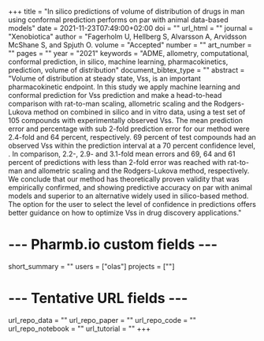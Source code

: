 +++
title = "In silico predictions of volume of distribution of drugs in man using conformal prediction performs on par with animal data-based models"
date = 2021-11-23T07:49:00+02:00
doi = ""
url_html = ""
journal = "Xenobiotica"
author = "Fagerholm U, Hellberg S, Alvarsson A, Arvidsson McShane S, and Spjuth O.
volume = "Accepted"
number = ""
art_number = ""
pages = ""
year = "2021"
keywords = "ADME, allometry, computational, conformal prediction, in silico, machine learning, pharmacokinetics, prediction, volume of distribution"
document_bibtex_type = ""
abstract = "Volume of distribution at steady state, Vss, is an important pharmacokinetic endpoint. In this study we apply machine learning and conformal prediction for Vss prediction and make a head-to-head comparison with rat-to-man scaling, allometric scaling and the Rodgers-Lukova method on combined in silico and in vitro data, using a test set of 105 compounds with experimentally observed Vss. The mean prediction error and percentage with sub 2-fold prediction error for our method were 2.4-fold and 64 percent, respectively. 69 percent of test compounds had an observed Vss within the prediction interval at a 70 percent confidence level, . In comparison, 2.2-, 2.9- and 3.1-fold mean errors and 69, 64 and 61 percent of predictions with less than 2-fold error was reached with rat-to-man and allometric scaling and the Rodgers-Lukova method, respectively. We conclude that our method has theoretically proven validity that was empirically confirmed, and showing predictive accuracy on par with animal models and superior to an alternative widely used in silico-based method. The option for the user to select the level of confidence in predictions offers better guidance on how to optimize Vss in drug discovery applications."
# --- Pharmb.io custom fields ---
short_summary = ""
users = ["olas"]
projects = [""]
# --- Tentative URL fields ---
url_repo_data = ""
url_repo_paper = ""
url_repo_code = ""
url_repo_notebook = ""
url_tutorial = ""
+++
